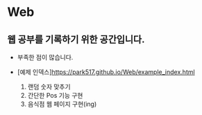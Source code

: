 # Web

## 웹 공부를 기록하기 위한 공간입니다.

- 부족한 점이 많습니다.

- [예제 인덱스]https://park517.github.io/Web/example_index.html

  1. 랜덤 숫자 맞추기
  2. 간단한 Pos 기능 구현
  3. 음식점 웹 페이지 구현(ing)
